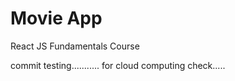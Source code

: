 # Movie App

React JS Fundamentals Course

commit testing...........
for cloud computing check.....
